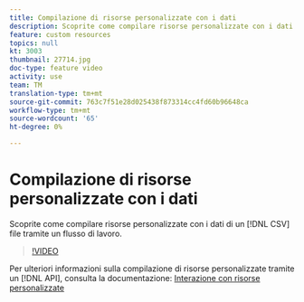 ```yaml
---
title: Compilazione di risorse personalizzate con i dati
description: Scoprite come compilare risorse personalizzate con i dati di un file CSV tramite un flusso di lavoro.
feature: custom resources
topics: null
kt: 3003
thumbnail: 27714.jpg
doc-type: feature video
activity: use
team: TM
translation-type: tm+mt
source-git-commit: 763c7f51e28d025438f873314cc4fd60b96648ca
workflow-type: tm+mt
source-wordcount: '65'
ht-degree: 0%

---
```



# Compilazione di risorse personalizzate con i dati

Scoprite come compilare risorse personalizzate con i dati di un [!DNL CSV] file tramite un flusso di lavoro.

>[!VIDEO](https://video.tv.adobe.com/v/27714?quality=9)

Per ulteriori informazioni sulla compilazione di risorse personalizzate tramite un [!DNL API], consulta la documentazione: [Interazione con risorse personalizzate](https://experienceleague.adobe.com/docs/campaign-standard/using/working-with-apis/interacting-with-custom-resources.html.)
